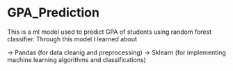 # GPA_Prediction

This is a ml model used to predict GPA of students using random forest classifier.
Through this model I learned about 

-> Pandas (for data cleanig and preprocessing)
-> Sklearn (for implementing machine learning algorithms and classifications)
